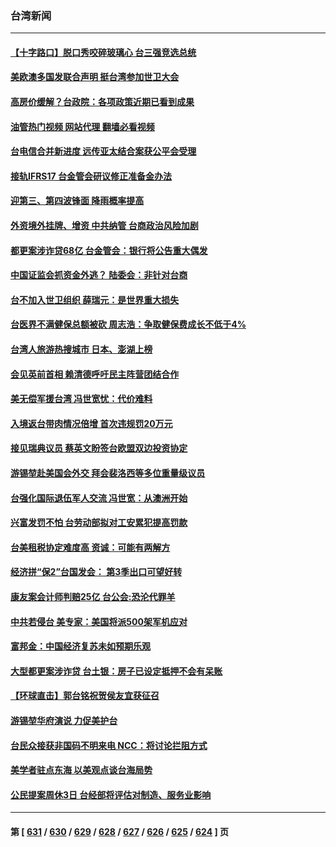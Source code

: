 ### 台湾新闻
---
#### [【十字路口】脱口秀咬碎玻璃心 台三强竞选总统](../../pages/ncid1349361/n13999626.md?05190845) 
#### [美欧澳多国发联合声明 挺台湾参加世卫大会](../../pages/ncid1349361/n13999605.md?05190845) 
#### [高房价缓解？台政院：各项政策近期已看到成果](../../pages/ncid1349361/n13999720.md?05190845) 
#### [油管热门视频 网站代理 翻墙必看视频](http://138.2.39.72:81/youtube.html?epic-marker?05190845)
#### [台电信合并新进度 远传亚太结合案获公平会受理](../../pages/ncid1349361/n13999721.md?05190845) 
#### [接轨IFRS17 台金管会研议修正准备金办法](../../pages/ncid1349361/n13999706.md?05190845) 
#### [迎第三、第四波锋面 降雨概率提高](../../pages/ncid1349361/n13999709.md?05190845) 
#### [外资境外挂牌、增资 中共纳管 台商政治风险加剧](../../pages/ncid1349361/n13999695.md?05190845) 
#### [都更案涉诈贷68亿 台金管会：银行将公告重大偶发](../../pages/ncid1349361/n13999633.md?05190845) 
#### [中国证监会抓资金外逃？ 陆委会：非针对台商](../../pages/ncid1349361/n13999630.md?05190845) 
#### [台不加入世卫组织 薛瑞元：是世界重大损失](../../pages/ncid1349361/n13999657.md?05190845) 
#### [台医界不满健保总额被砍 周志浩：争取健保费成长不低于4%](../../pages/ncid1349361/n13999634.md?05190845) 
#### [台湾人旅游热搜城市 日本、澎湖上榜](../../pages/ncid1349361/n13999660.md?05190845) 
#### [会见英前首相 赖清德呼吁民主阵营团结合作](../../pages/ncid1349361/n13999640.md?05190845) 
#### [美无偿军援台湾 冯世宽忧：代价难料](../../pages/ncid1349361/n13999631.md?05190845) 
#### [入境返台带肉情况倍增 首次违规罚20万元](../../pages/ncid1349361/n13999663.md?05190845) 
#### [接见瑞典议员 蔡英文盼签台欧盟双边投资协定](../../pages/ncid1349361/n13999645.md?05190845) 
#### [游锡堃赴美国会外交 拜会裴洛西等多位重量级议员](../../pages/ncid1349361/n13999629.md?05190845) 
#### [台强化国际退伍军人交流 冯世宽：从澳洲开始](../../pages/ncid1349361/n13999639.md?05190845) 
#### [兴富发罚不怕 台劳动部拟对工安累犯提高罚款](../../pages/ncid1349361/n13999636.md?05190845) 
#### [台美租税协定难度高 资诚：可能有两解方](../../pages/ncid1349361/n13999647.md?05190845) 
#### [经济拼“保2”台国发会： 第3季出口可望好转](../../pages/ncid1349361/n13999618.md?05190845) 
#### [康友案会计师判赔25亿 台公会:恐沦代罪羊](../../pages/ncid1349361/n13999620.md?05190845) 
#### [中共若侵台 美专家：美国将派500架军机应对](../../pages/ncid1349361/n13999614.md?05190845) 
#### [富邦金：中国经济复苏未如预期乐观](../../pages/ncid1349361/n13999616.md?05190845) 
#### [大型都更案涉诈贷 台土银：房子已设定抵押不会有呆账](../../pages/ncid1349361/n13999617.md?05190845) 
#### [【环球直击】郭台铭祝贺侯友宜获征召](../../pages/ncid1349361/n13999107.md?05190845) 
#### [游锡堃华府演说 力促美护台](../../pages/ncid1349361/n13998932.md?05190845) 
#### [台民众接获非国码不明来电 NCC：将讨论拦阻方式](../../pages/ncid1349361/n13998963.md?05190845) 
#### [美学者驻点东海 以美观点谈台海局势](../../pages/ncid1349361/n13998980.md?05190845) 
#### [公民提案周休3日 台经部将评估对制造、服务业影响](../../pages/ncid1349361/n13998955.md?05190845) 

---
#### 第 [ [631](./631.md?05190845) / [630](./630.md?05190845) / [629](./629.md?05190845) / [628](./628.md?05190845) / [627](./627.md?05190845) / [626](./626.md?05190845) / [625](./625.md?05190845) / [624](./624.md?05190845) ] 页
